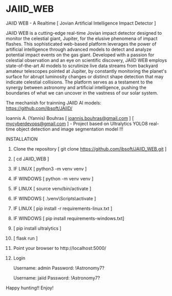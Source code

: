 # JAIID_WEB
JAIID WEB - A Realtime [ Jovian Artificial Intelligence Impact Detector ]

JAIID WEB is a cutting-edge real-time Jovian impact detector designed to monitor the celestial giant, Jupiter, for the elusive phenomena of impact flashes. This sophisticated web-based platform leverages the power of artificial intelligence through advanced models to detect and analyze potential impact events on the gas giant. Developed with a passion for celestial observation and an eye on scientific discovery, JAIID WEB employs state-of-the-art AI models to scrutinize live data streams from backyard amateur telescopes pointed at Jupiter, by constantly monitoring the planet's surface for abrupt luminosity changes or distinct shape detection that may indicate celestial collisions. The platform serves as a testament to the synergy between astronomy and artificial intelligence, pushing the boundaries of what we can uncover in the vastness of our solar system.

The mechanish for trainning JAIID AI models: https://github.com/ibsoft/JAIID/

Ioannis A. (Yannis) Bouhras [ ioannis.bouhras@gmail.com ] [ mycyberdevops@gmail.com ] - Project based on Ultralytics YOLO8 real-time object detection and image segmentation model !!!

INSTALLATION

1. Clone the repository [ git clone https://github.com/ibsoft/JAIID_WEB.git ]
2. [ cd JAIID_WEB ]
3. IF LINUX [ python3 -m venv venv ]
4. IF WINDOWS [ python -m venv venv ]
5. IF LINUX [ source venv/bin/activate ]
6. IF WINDOWS [ .\venv\Scripts\activate ]
7. IF LINUX [ pip install -r requirements-linux.txt ]
8. IF WINDOWS [ pip install requirements-windows.txt]
9. [ pip install ultralytics ]
10. [ flask run ]
11. Point your browser to http://localhost:5000/
12. Login

    Username: admin
    Password: !Astronomy7?

    Username: jaiid
    Password: !Astronomy7?

Happy hunting!! Enjoy!
